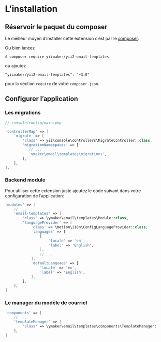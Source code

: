 L’installation
==============

## Réservoir le paquet du composer

Le meilleur moyen d’installer cette extension c’est par le [composer](http://getcomposer.org/download/).

Ou bien lancez

```
$ composer require yiimaker/yii2-email-templates
```

ou ajoutez

```
"yiimaker/yii2-email-templates": "~3.0"
````

pour la section `require` de votre `composer.json`.

## Configurer l’application

### Les migrations

```php
// console/config/main.php

'controllerMap' => [
    'migrate' => [
        'class' => yii\console\controllers\MigrateController::class,
        'migrationNamespaces' => [
           // ...
           'ymaker\email\templates\migrations',
        ],
    ],
],
```

### Backend module

Pour utiliser cette extension juste ajoutez le code suivant dans votre configuration de l’application:

```php
'modules' => [
    // ...
    'email-templates' => [
        'class' => \ymaker\email\templates\Module::class,
        'languageProvider' => [
            'class' => \motion\i18n\ConfigLanguageProvider::class,
            'languages' => [
                [
                    'locale' => 'en',
                    'label' => 'English',
                ],
                // ...
            ],
            'defaultLanguage' => [
                'locale' => 'en',
                'label' => 'English',
            ],
        ],
    ],
]
```

### Le manager du modèle de courriel

```php
'components' => [
    // ...
    'templateManager' => [
        'class' => \ymaker\email\templates\components\TemplateManager::class,
    ],
]
```
